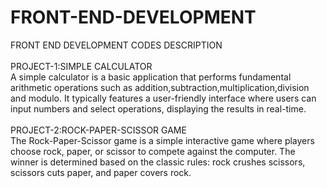 # FRONT-END-DEVELOPMENT
FRONT END DEVELOPMENT CODES DESCRIPTION
<br>
<br>
PROJECT-1:SIMPLE CALCULATOR
<br>
A simple calculator is a basic application that performs fundamental arithmetic operations such as addition,subtraction,multiplication,division and modulo. It typically features a user-friendly interface where users can input numbers and select operations, displaying the results in real-time.
<br>
<br>
PROJECT-2:ROCK-PAPER-SCISSOR GAME
<br>
The Rock-Paper-Scissor game is a simple interactive game where players choose rock, paper, or scissor to compete against the computer. The winner is determined based on the classic rules: rock crushes scissors, scissors cuts paper, and paper covers rock.
